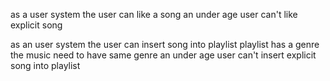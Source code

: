 as a user system 
the user can like a song
an under age user can't like explicit song

as an user system 
the user can insert song into playlist
playlist has a genre
the music need to have same genre
an under age user can't insert explicit song into playlist